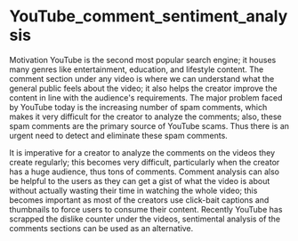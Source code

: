 # YouTube_comment_sentiment_analysis

Motivation
YouTube is the second most popular search engine; it houses many genres like entertainment, education, and lifestyle content. The comment section under any video is where we can understand what the general public feels about the video; it also helps the creator improve the content in line with the audience's requirements. The major problem faced by YouTube today is the increasing number of spam comments, which makes it very difficult for the creator to analyze the comments; also, these spam comments are the primary source of YouTube scams. Thus there is an urgent need to detect and eliminate these spam comments.

It is imperative for a creator to analyze the comments on the videos they create regularly; this becomes very difficult, particularly when the creator has a huge audience, thus tons of comments. Comment analysis can also be helpful to the users as they can get a gist of what the video is about without actually wasting their time in watching the whole video; this becomes important as most of the creators use click-bait captions and thumbnails to force users to consume their content. Recently YouTube has scrapped the dislike counter under the videos, sentimental analysis of the comments sections can be used as an alternative.
